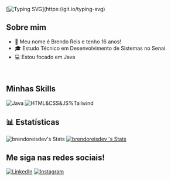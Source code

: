 
[![Typing SVG](https://readme-typing-svg.herokuapp.com?font=Montserrat&size=40&pause=1000&color=9350B9&vCenter=true&width=530&height=40&lines=Ol%C3%A1+eu+sou+o+Brendo+Reis!)](https://git.io/typing-svg)

## Sobre mim

- 🤔 Meu nome é Brendo Reis e tenho 16 anos!
- 🎓 Estudo Técnico em Desenvolvimento de Sistemas no Senai
- 💻 Estou focado em Java

<br/>

## Minhas Skills


![Java](https://skillicons.dev/icons?i=java&theme=light)
![HTML&CSS&JS%Tailwind](https://skillicons.dev/icons?i=spring,html,css,js,php&theme=light)

## 📊 Estatísticas
![brendoreisdev's Stats](https://github-readme-stats.vercel.app/api?username=brendoreisdev&theme=midnight-purple&show_icons=true&hide_border=true&count_private=true)
 [![brendoreisdev 's Stats](https://github-readme-stats.vercel.app/api/top-langs/?username=brendoreisdev&theme=midnight-purple&show_icons=true&hide_border=true&count_private=true)](https://github.com/brendoreisdev/github-readme-stats)

## Me siga nas redes sociais!


[![LinkedIn](https://skillicons.dev/icons?i=linkedin&theme=light)](https://linkedin.com/in/imbrendoo)
[![Instagram](https://skillicons.dev/icons?i=instagram&theme=light)](https://linkedin.com/in/imbrendoo)
